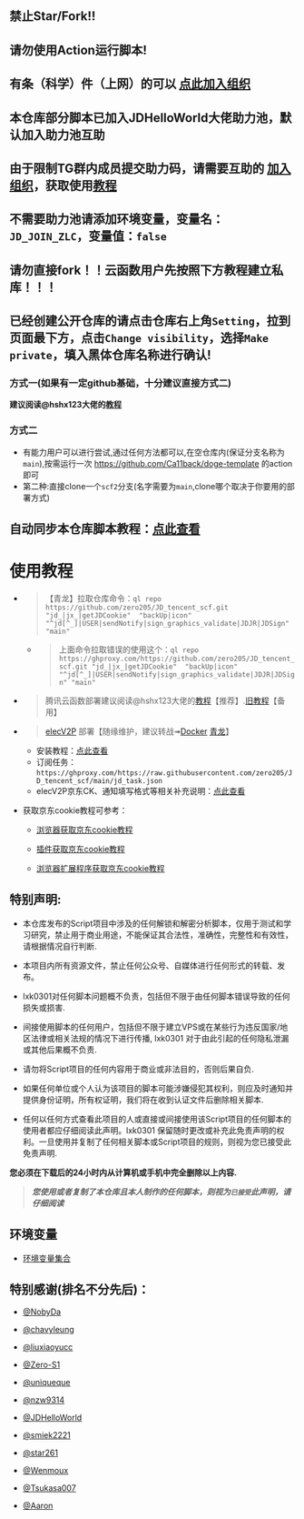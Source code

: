 ## 禁止Star/Fork!!
## 请勿使用Action运行脚本!
## 有条（科学）件（上网）的可以 [点此加入组织](https://t.me/jd_zero_205)  

## 本仓库部分脚本已加入JDHelloWorld大佬助力池，默认加入助力池互助
## 由于限制TG群内成员提交助力码，请需要互助的 [加入组织](https://t.me/jd_zero_205)，获取使用[教程](https://t.me/jd_zero205_tz/53)
## 不需要助力池请添加环境变量，变量名：`JD_JOIN_ZLC`，变量值：`false`  

## 请勿直接fork！！云函数用户先按照下方教程建立私库！！！
## 已经创建公开仓库的请点击仓库右上角`Setting`，拉到页面最下方，点击`Change visibility`，选择`Make private`，填入黑体仓库名称进行确认!

### 方式一(如果有一定github基础，十分建议直接方式二)
**建议阅读@hshx123大佬的[教程](https://66ccff.work/teach/jd.html)**
### 方式二
* 有能力用户可以进行尝试,通过任何方法都可以,在空仓库内(保证分支名称为`main`),按需运行一次 https://github.com/Ca11back/doge-template 的action即可
* 第二种:直接clone一个`scf2`分支(名字需要为`main`,clone哪个取决于你要用的部署方式)

## 自动同步本仓库脚本教程：[点此查看](https://github.com/zero205/JD_tencent_scf/blob/main/backUp/reposync.md)  

# 使用教程

* > 【青龙】拉取仓库命令：`ql repo https://github.com/zero205/JD_tencent_scf.git "jd_|jx_|getJDCookie"  "backUp|icon" "^jd[^_]|USER|sendNotify|sign_graphics_validate|JDJR|JDSign" "main"`
  * > 上面命令拉取错误的使用这个：`ql repo https://ghproxy.com/https://github.com/zero205/JD_tencent_scf.git "jd_|jx_|getJDCookie"  "backUp|icon" "^jd[^_]|USER|sendNotify|sign_graphics_validate|JDJR|JDSign" "main"`

* > 腾讯云函数部署建议阅读@hshx123大佬的[教程](https://66ccff.work/teach/jd.html)【推荐】.[旧教程](./backUp/tencentscf.md)【备用】

* > [elecV2P](https://github.com/elecV2/elecV2P) 部署【随缘维护，建议转战➟[Docker](https://www.runoob.com/docker/windows-docker-install.html) [青龙](https://github.com/whyour/qinglong)】
    * 安装教程：[点此查看](https://github.com/elecV2/elecV2P-dei/blob/master/docs/01-overview.md)  
    * 订阅任务：`https://ghproxy.com/https://raw.githubusercontent.com/zero205/JD_tencent_scf/main/jd_task.json`
    * elecV2P京东CK、通知填写格式等相关补充说明：[点此查看](./backUp/elecV2P.md)  

- 获取京东cookie教程可参考：
  
  + [浏览器获取京东cookie教程](./backUp/GetJdCookie.md)
    
  + [插件获取京东cookie教程](./backUp/GetJdCookie2.md)
   
  + [浏览器扩展程序获取京东cookie教程](./backUp/GetJdCookie3.md)

## 特别声明: 

* 本仓库发布的Script项目中涉及的任何解锁和解密分析脚本，仅用于测试和学习研究，禁止用于商业用途，不能保证其合法性，准确性，完整性和有效性，请根据情况自行判断.

* 本项目内所有资源文件，禁止任何公众号、自媒体进行任何形式的转载、发布。

* lxk0301对任何脚本问题概不负责，包括但不限于由任何脚本错误导致的任何损失或损害.

* 间接使用脚本的任何用户，包括但不限于建立VPS或在某些行为违反国家/地区法律或相关法规的情况下进行传播, lxk0301 对于由此引起的任何隐私泄漏或其他后果概不负责.

* 请勿将Script项目的任何内容用于商业或非法目的，否则后果自负.

* 如果任何单位或个人认为该项目的脚本可能涉嫌侵犯其权利，则应及时通知并提供身份证明，所有权证明，我们将在收到认证文件后删除相关脚本.

* 任何以任何方式查看此项目的人或直接或间接使用该Script项目的任何脚本的使用者都应仔细阅读此声明。lxk0301 保留随时更改或补充此免责声明的权利。一旦使用并复制了任何相关脚本或Script项目的规则，则视为您已接受此免责声明.

 **您必须在下载后的24小时内从计算机或手机中完全删除以上内容.**  </br>
> ***您使用或者复制了本仓库且本人制作的任何脚本，则视为`已接受`此声明，请仔细阅读***   

## 环境变量
- [环境变量集合](./githubAction.md)

## 特别感谢(排名不分先后)：


* [@NobyDa](https://github.com/NobyDa)

* [@chavyleung](https://github.com/chavyleung)

* [@liuxiaoyucc](https://github.com/liuxiaoyucc)

* [@Zero-S1](https://github.com/Zero-S1)

* [@uniqueque](https://github.com/uniqueque)

* [@nzw9314](https://github.com/nzw9314)

* [@JDHelloWorld](https://github.com/JDHelloWorld)

* [@smiek2221](https://github.com/smiek2221)

* [@star261](https://github.com/star261)

* [@Wenmoux](https://github.com/Wenmoux)

* [@Tsukasa007](https://github.com/Tsukasa007)

* [@Aaron](https://github.com/Aaron)
